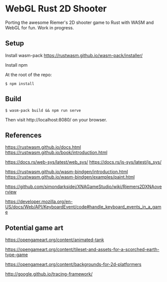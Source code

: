 # WebGL Rust 2D Shooter

Porting the awesome Riemer's 2D shooter game to Rust with WASM and WebGL for fun. Work in progress.

## Setup

Install wasm-pack
https://rustwasm.github.io/wasm-pack/installer/

Install npm

At the root of the repo:
```
$ npm install
```

## Build

```
$ wasm-pack build && npm run serve
```

Then visit http://localhost:8080/ on your browser.

## References


https://rustwasm.github.io/docs.html
https://rustwasm.github.io/book/introduction.html

https://docs.rs/web-sys/latest/web_sys/
https://docs.rs/js-sys/latest/js_sys/

https://rustwasm.github.io/wasm-bindgen/introduction.html
https://rustwasm.github.io/wasm-bindgen/examples/paint.html

https://github.com/simondarksidej/XNAGameStudio/wiki/Riemers2DXNAoverview

https://developer.mozilla.org/en-US/docs/Web/API/KeyboardEvent/code#handle_keyboard_events_in_a_game

## Potential game art

https://opengameart.org/content/animated-tank

https://opengameart.org/content/tileset-and-assets-for-a-scorched-earth-type-game

https://opengameart.org/content/backgrounds-for-2d-platformers

http://google.github.io/tracing-framework/